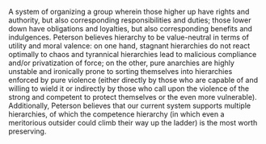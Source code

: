 A system of organizing a group wherein those higher up have rights and authority, but also corresponding responsibilities and duties; those lower down have obligations and loyalties, but also corresponding benefits and indulgences. Peterson believes hierarchy to be value-neutral in terms of utility and moral valence: on one hand, stagnant hierarchies do not react optimally to chaos and tyrannical hierarchies lead to malicious compliance and/or privatization of force; on the other, pure anarchies are highly unstable and ironically prone to sorting themselves into hierarchies enforced by pure violence (either directly by those who are capable of and willing to wield it or indirectly by those who call upon the violence of the strong and competent to protect themselves or the even more vulnerable).  Additionally, Peterson believes that our current system supports multiple hierarchies, of which the competence hierarchy (in which even a meritorious outsider could climb their way up the ladder) is the most worth preserving.